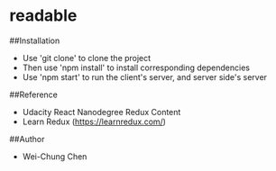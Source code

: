 # readable

##Installation
- Use 'git clone' to clone the project
- Then use 'npm install' to install corresponding dependencies
- Use 'npm start' to run the client's server, and server side's server

##Reference
- Udacity React Nanodegree Redux Content
- Learn Redux (https://learnredux.com/)

##Author
- Wei-Chung Chen
